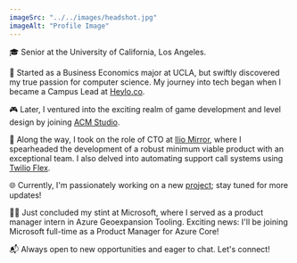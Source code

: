 ```yaml
---
imageSrc: "../../images/headshot.jpg"
imageAlt: "Profile Image"
---
```


🎓 Senior at the University of California, Los Angeles.

💼 Started as a Business Economics major at UCLA, but swiftly discovered my true passion for computer science. My journey into tech began when I became a Campus Lead at [Heylo.co](https://Heylo.co).

🎮 Later, I ventured into the exciting realm of game development and level design by joining [ACM Studio](https://uclaacmstudio.itch.io/).

🚀 Along the way, I took on the role of CTO at [Ilio Mirror](http://iliomirror.com/), where I spearheaded the development of a robust minimum viable product with an exceptional team. I also delved into automating support call systems using [Twilio Flex](https://www.twilio.com/).

🌐 Currently, I'm passionately working on a new [project](https://www.validiti.net/); stay tuned for more updates!

👨‍💼 Just concluded my stint at Microsoft, where I served as a product manager intern in Azure Geoexpansion Tooling. Exciting news: I'll be joining Microsoft full-time as a Product Manager for Azure Core!

📬 Always open to new opportunities and eager to chat. Let's connect!

